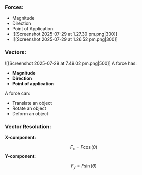 ### Forces:
- Magnitude
- Direction
- Point of Application
- ![[Screenshot 2025-07-29 at 1.27.30 pm.png|300]]
- ![[Screenshot 2025-07-29 at 1.26.52 pm.png|300]]
### Vectors:

![[Screenshot 2025-07-29 at 7.49.02 pm.png|500]]
A force has:
- **Magnitude**
- **Direction**
- **Point of application**

A force can:
- Translate an object
- Rotate an object
- Deform an object
### Vector Resolution:
**X-component:**

$$
F_x = F \cos(\theta)
$$
**Y-component:**

$$
F_y = F \sin(\theta)
$$
